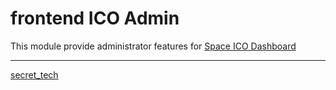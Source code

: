 # frontend ICO Admin

This module provide administrator features for [Space ICO Dashboard](https://github.com/secret-tech/backend-ico-dashboard)

______________________________

[secret_tech](https://secrettech.io/)
